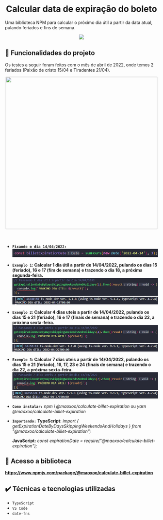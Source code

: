 <h1 align="center"> Calcular data de expiração do boleto </h1>

Uma biblioteca NPM para calcular o próximo dia útil a partir da data atual, pulando feriados e fins de semana.

 <p align="center">
<img src="http://img.shields.io/static/v1?label=STATUS&message=EM%20DESENVOLVIMENTO&color=GREEN&style=for-the-badge"/>
</p>

## :hammer: Funcionalidades do projeto

Os testes a seguir foram feitos com o mês de abril de 2022, onde temos 2 feriados (Paixão de cristo 15/04 e Tiradentes 21/04).

  <p align="center">
<img src="https://i.pinimg.com/originals/c3/3c/bd/c33cbd7ea8a419f09c39d29fd68995b5.png" width="500" height="500"/>
</p>
<br>

- <b>`Fixando o dia 14/04/2022:`</b>
  <img src="./img/fixando-dia-util.png"/>
  <br>
- <b>`Exemplo 1`: Calcular 1 dia útil a partir de 14/04/2022, pulando os dias 15 (feriado), 16 e 17 (fim de semana) e trazendo o dia 18, a próxima segunda-feira.</b>
  <img src="./img/passando-1-dia-util.png"/>
  <img src="./img/conoslelog-result-1.png"/>
  <br>

- <b>`Exemplo 2`: Calcular 4 dias uteis a partir de 14/04/2022, pulando os dias 15 e 21 (feriado), 16 e 17 (finais de semana) e trazendo o dia 22, a próxima sexta-feira.</b>
  <img src="./img/passando-4-dia-util.png"/>
  <img src="./img/conoslelog-result-4.png"/>
  <br>

- <b>`Exemplo 3`: Calcular 7 dias uteis a partir de 14/04/2022, pulando os dias 15 e 21 (feriado), 16, 17, 23 e 24 (finais de semana) e trazendo o dia 22, a próxima sexta-feira.</b>
  <img src="./img/passando-7-dia-util.png"/>
  <img src="./img/conoslelog-result-7.png"/>
  <br>

- <b>`Como instalar:`</b>
  _npm i @maoxoo/calculate-billet-expiration_
  ou
  _yarn @maoxoo/calculate-billet-expiration_
  <br>

- <b>`Importando:`</b>
  **TypeScript:**
  _import { getExpirationDateByDaysSkippingWeekendsAndHolidays } from "@maoxoo/calculate-billet-expiration";_
  <br>

  **JavaScript:**
  _const expirationDate = require("@maoxoo/calculate-billet-expiration");_

## 📁 Acesso a biblioteca

**https://www.npmjs.com/package/@maoxoo/calculate-billet-expiration**

## ✔️ Técnicas e tecnologias utilizadas

- `TypeScript`
- `VS Code`
- `date-fns`
